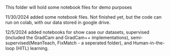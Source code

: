 This folder will hold some notebook files for demo purposes


11/30/2024 added some notebook files. Not finished yet, but the code can run on colab, with our data stored in google drive.


12/5/2024 added notebooks for show case our datasets, supervised (included the GradCam and GradCam++ implementations), semi-supervised(MeanTeach, FixMatch - a seperated folder), and Human-in-the-loop (HITL) learning.
